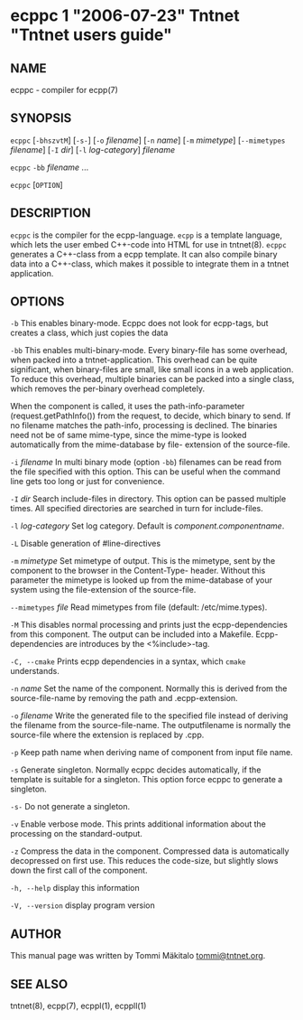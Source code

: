 ecppc 1 "2006-07-23" Tntnet "Tntnet users guide"
================================================

NAME
----

ecppc - compiler for ecpp(7)

SYNOPSIS
--------

`ecppc` [`-bhszvtM`] [`-s-`] [`-o` *filename*]  [`-n` *name*] [`-m` *mimetype*] [`--mimetypes` *filename*] [`-I` *dir*] [`-l` *log-category*] *filename*

`ecppc` `-bb` *filename* ...

`ecppc` [`OPTION`]

DESCRIPTION
-----------

`ecppc` is the compiler for the ecpp-language. `ecpp` is a template language,
which lets the user embed C++-code  into HTML  for  use  in  tntnet(8).
`ecppc` generates a C++-class from a ecpp template. It can also compile binary
data into a C++-class, which makes it possible to integrate them in a tntnet
application.

OPTIONS
-------

`-b`
  This enables binary-mode. Ecppc does not look for ecpp-tags, but creates a
  class, which just copies the data

`-bb`
  This enables multi-binary-mode. Every binary-file has some overhead, when
  packed into a tntnet-application. This overhead can be quite significant, when
  binary-files are small, like small icons in a web application. To reduce this
  overhead, multiple binaries can be packed into a single class, which removes
  the per-binary overhead completely.

  When the component is called, it uses the path-info-parameter
  (request.getPathInfo()) from the request, to decide, which binary to send. If
  no filename matches the path-info, processing is declined. The binaries need
  not be of same mime-type, since the mime-type is looked automatically from the
  mime-database by file- extension of the source-file.

`-i` *filename*
  In multi binary mode (option `-bb`) filenames can be read from the file
  specified with this option. This can be useful when the command line gets too
  long or just for convenience.

`-I` *dir*
  Search include-files in directory. This option can be passed multiple times.
  All specified directories are searched in turn for include-files.

`-l` *log-category*
  Set log category. Default is *component.componentname*.

`-L`
  Disable generation of #line-directives

`-m` *mimetype*
  Set mimetype of output. This is the mimetype, sent by the component to the
  browser in the Content-Type- header. Without this parameter the mimetype is
  looked up from the mime-database of your system using the file-extension of
  the source-file.

`--mimetypes` *file*
  Read mimetypes from file (default: /etc/mime.types).

`-M`
  This disables normal processing and prints just the ecpp-dependencies from
  this component. The output can be included into a Makefile. Ecpp-dependencies
  are introduces by the <%include>-tag.

`-C, --cmake`
  Prints ecpp dependencies in a syntax, which `cmake` understands.

`-n` *name*
  Set the name of the component. Normally this is derived from the
  source-file-name by removing the path and .ecpp-extension.

`-o` *filename*
  Write the generated file to the specified file instead of deriving the
  filename from the source-file-name.  The outputfilename is normally the
  source-file where the extension is replaced by .cpp.

`-p`
  Keep path name when deriving name of component from input file name.

`-s`
  Generate singleton. Normally ecppc decides automatically, if the template is
  suitable for a singleton.  This option force ecppc to generate a singleton.

`-s-`
  Do not generate a singleton.

`-v`
  Enable verbose mode. This prints additional information about the processing
  on the standard-output.

`-z`
  Compress the data in the component. Compressed data is automatically
  decopressed on first use. This reduces the code-size, but slightly slows down
  the first call of the component.
  
`-h, --help`
  display this information
  
`-V, --version`
  display program version

AUTHOR
------

This manual page was written by Tommi Mäkitalo <tommi@tntnet.org>.

SEE ALSO
--------

tntnet(8), ecpp(7), ecppl(1), ecppll(1)
